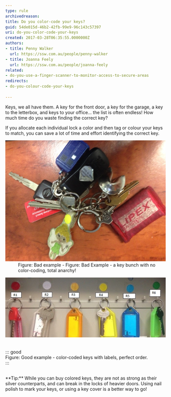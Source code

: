 ```yaml
---
type: rule
archivedreason: 
title: Do you color-code your keys?
guid: 54de015d-46b2-42fb-99e9-96c143c57397
uri: do-you-color-code-your-keys
created: 2017-03-28T06:35:55.0000000Z
authors:
- title: Penny Walker
  url: https://ssw.com.au/people/penny-walker
- title: Joanna Feely
  url: https://ssw.com.au/people/joanna-feely
related:
- do-you-use-a-finger-scanner-to-monitor-access-to-secure-areas
redirects:
- do-you-colour-code-your-keys

---
```


Keys, we all have them. A key for the front door, a key for the garage, a key to the letterbox, and keys to your office… the list is often endless! How much time do you waste finding the correct key?

<!--endintro-->

If you allocate each individual lock a color and then tag or colour your keys to match, you can save a lot of time and effort identifying the correct key.
<dl class="badImage"><dt><img src="keys 2.JPG" alt="keys 2.JPG"></dt><dd>Figure: Bad example - Figure: Bad Example - a key bunch with no color-coding, total anarchy! <br></dd></dl><dl class="goodImage"><dt><img src="keys 1.JPG" alt="keys 1.JPG"></dt><br><br>::: good<br>Figure: Good example - color-coded keys with labels, perfect order.<br>:::<br><br></dl>
**Tip:** While you can buy colored keys, they are not as strong as their silver counterparts, and can break in the locks of heavier doors. Using nail polish to mark your keys, or using a key cover is a better way to go!
